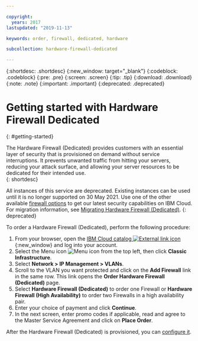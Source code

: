 ```yaml
---

copyright:
  years: 2017
lastupdated: "2019-11-13"

keywords: order, firewall, dedicated, hardware

subcollection: hardware-firewall-dedicated

---
```


{:shortdesc: .shortdesc}
{:new_window: target="_blank"}
{:codeblock: .codeblock}
{:pre: .pre}
{:screen: .screen}
{:tip: .tip}
{:download: .download}
{:note: .note}
{:important: .important}
{:deprecated: .deprecated}

# Getting started with Hardware Firewall Dedicated
{: #getting-started}

The Hardware Firewall (Dedicated) provides customers with an essential layer of security that is provisioned on demand without service interruptions. It prevents unwanted traffic from hitting your servers, reducing your attack surface, and allowing your server resources to be dedicated for their intended use.  
{: shortdesc}

All instances of this service are deprecated. Existing instances can be used until it is no longer supported on 30 May 2021. Use one of the other available [firewall options](/docs/fortigate-10g?topic=fortigate-10g-exploring-firewalls#exploring-firewalls) to get our latest security capabilities on IBM Cloud. For migration information, see [Migrating Hardware Firewall (Dedicated)](/docs/hardware-firewall-dedicated?topic=hardware-firewall-dedicated-migration-overview#migration-overview).
{: deprecated}

To order a Hardware Firewall (Dedicated), perform the following procedure:

1. From your browser, open the [IBM Cloud catalog ![External link icon](../../icons/launch-glyph.svg "External link icon")](https://cloud.ibm.com){:new_window} and log into your account.
2. Select the Menu icon ![Menu icon](../../icons/icon_hamburger.svg) from the top left, then click **Classic Infrastructure**.
3. Select **Network > IP Management > VLANs**.
4. Scroll to the VLAN you want protected and click on the **Add Firewall** link in the same row. This link opens the **Order Hardware Firewall (Dedicated)** page.
5. Select **Hardware Firewall (Dedicated)** to order one Firewall or **Hardware Firewall (High Availability)** to order two Firewalls in a high availability pair.
6. Enter your choice of payment and click **Continue**.
7. In the next screen, enter promo codes if applicable, read and agree to the Master Service Agreement and click on **Place Order**.

After the Hardware Firewall (Dedicated) is provisioned, you can [configure it](/docs/hardware-firewall-dedicated?topic=hardware-firewall-dedicated-configuring-the-hardware-firewall-dedicated-).
